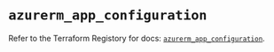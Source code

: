 # `azurerm_app_configuration`

Refer to the Terraform Registory for docs: [`azurerm_app_configuration`](https://www.terraform.io/docs/providers/azurerm/r/app_configuration).
